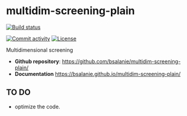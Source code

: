 # multidim-screening-plain

<!-- [![Release](https://img.shields.io/github/v/release/bsalanie/multidim-screening-plain)](https://img.shields.io/github/v/release/bsalanie/multidim-screening-plain) -->
[![Build status](https://img.shields.io/github/actions/workflow/status/bsalanie/multidim-screening-plain/main.yml?branch=main)](https://github.com/bsalanie/multidim-screening-plain/actions/workflows/main.yml?query=branch%3Amain)
<!-- [![codecov](https://codecov.io/gh/bsalanie/multidim-screening-plain/branch/main/graph/badge.svg)](https://codecov.io/gh/bsalanie/multidim-screening-plain) -->
[![Commit activity](https://img.shields.io/github/commit-activity/m/bsalanie/multidim-screening-plain)](https://img.shields.io/github/commit-activity/m/bsalanie/multidim-screening-plain)
[![License](https://img.shields.io/github/license/bsalanie/multidim-screening-plain)](https://img.shields.io/github/license/bsalanie/multidim-screening-plain)

Multidimensional screening

- **Github repository**: <https://github.com/bsalanie/multidim-screening-plain/>
- **Documentation** <https://bsalanie.github.io/multidim-screening-plain/>


## TO DO
- optimize the code.
